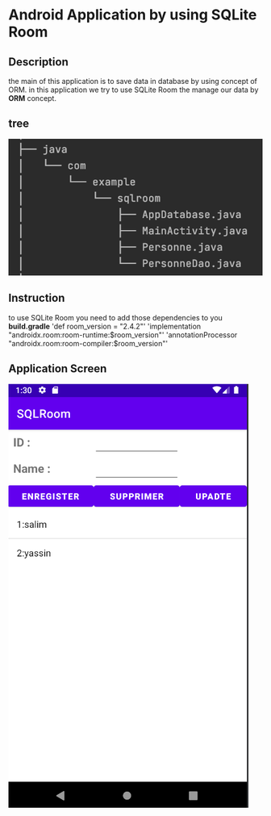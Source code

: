 # Android Application by using SQLite Room
## Description
the main of this application is to save data in database by using concept of ORM.
in this application we try to use SQLite Room the manage our data by __ORM__ concept.
## tree
![](./capture/tree.png)
## Instruction
to use SQLite Room you need to add those dependencies to you __build.gradle__
'def room_version = "2.4.2"'
'implementation "androidx.room:room-runtime:$room_version"'
'annotationProcessor "androidx.room:room-compiler:$room_version"'

## Application Screen

![](./capture/cap1.png)